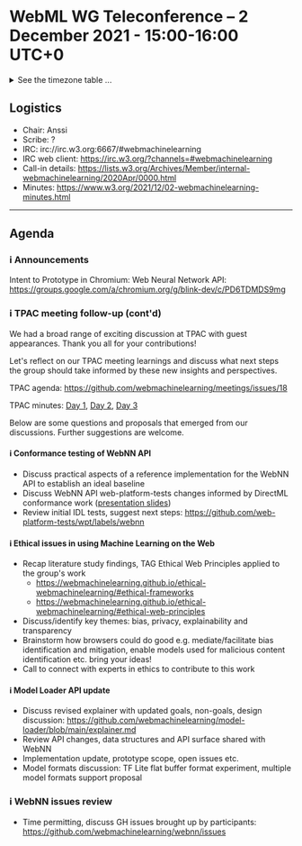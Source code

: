 # WebML WG Teleconference – 2 December 2021 - 15:00-16:00 UTC+0

<details><summary>See the timezone table ...</summary>
<table>
<tr><td> San Francisco (U.S.A. - California) <td> Thu, 2 December 2021 <td> 07:00 <td> UTC-8 hours
<tr><td> Boston (U.S.A. - Massachusetts) <td> Thu, 2 December 2021 <td> 10:00 <td> UTC-5 hours
<tr><td> London (United Kingdom - England) <td> Thu, 2 December 2021 <td> 15:00 <td> UTC+0 hours
<tr><td> Berlin (Germany) <td> Thu, 2 December 2021 <td> 16:00 <td> UTC+1 hours
<tr><td> Helsinki (Finland) <td> Thu, 2 December 2021 <td> 17:00 <td> UTC+2 hours
<tr><td> Shanghai (China) <td> Thu, 2 December 2021 <td> 23:00 <td> UTC+8 hours
<tr><td> Tokyo (Japan) <td> Fri, 3 December 2021 <td> 00:00 <td> UTC+9 hours
<tr><td> Corresponding UTC (GMT) <td> Thu, 2 December 2021 <td colspan=2> 15:00 UTC
</table>

Other locations: https://www.timeanddate.com/worldclock/fixedtime.html?iso=20211202T15
  </details>
  
## Logistics

* Chair: Anssi
* Scribe: ?
* IRC: irc://irc.w3.org:6667/#webmachinelearning
* IRC web client: https://irc.w3.org/?channels=#webmachinelearning
* Call-in details: https://lists.w3.org/Archives/Member/internal-webmachinelearning/2020Apr/0000.html
* Minutes: https://www.w3.org/2021/12/02-webmachinelearning-minutes.html
  
---

## Agenda

### ℹ️ Announcements
  
Intent to Prototype in Chromium: Web Neural Network API: https://groups.google.com/a/chromium.org/g/blink-dev/c/PD6TDMDS9mg

  
### ℹ️ TPAC meeting follow-up (cont'd)

We had a broad range of exciting discussion at TPAC with guest appearances. Thank you all for your contributions!

Let's reflect on our TPAC meeting learnings and discuss what next steps the group should take informed by these new insights and perspectives.

TPAC agenda: https://github.com/webmachinelearning/meetings/issues/18

TPAC minutes: [Day 1](https://www.w3.org/2021/10/26-webmachinelearning-minutes.html), [Day 2](https://www.w3.org/2021/10/27-webmachinelearning-minutes.html), [Day 3](https://www.w3.org/2021/10/28-webmachinelearning-minutes.html)

Below are some questions and proposals that emerged from our discussions. Further suggestions are welcome.

#### ℹ️ Conformance testing of WebNN API

   - Discuss practical aspects of a reference implementation for the WebNN API to establish an ideal baseline
   - Discuss WebNN API web-platform-tests changes informed by DirectML conformance work ([presentation slides](https://lists.w3.org/Archives/Public/www-archive/2021Oct/att-0017/Conformance_Testing_of_Machine_Learning_API.pdf))
   - Review initial IDL tests, suggest next steps: https://github.com/web-platform-tests/wpt/labels/webnn

#### ℹ️ Ethical issues in using Machine Learning on the Web

   - Recap literature study findings, TAG Ethical Web Principles applied to the group's work
      - https://webmachinelearning.github.io/ethical-webmachinelearning/#ethical-frameworks
      - https://webmachinelearning.github.io/ethical-webmachinelearning/#ethical-web-principles
   - Discuss/identify key themes: bias, privacy, explainability and transparency
   - Brainstorm how browsers could do good e.g. mediate/facilitate bias identification and mitigation, enable models used for malicious content identification etc. bring your ideas!
   - Call to connect with experts in ethics to contribute to this work

#### ℹ️ Model Loader API update

   - Discuss revised explainer with updated goals, non-goals, design discussion: https://github.com/webmachinelearning/model-loader/blob/main/explainer.md
   - Review API changes, data structures and API surface shared with WebNN
   - Implementation update, prototype scope, open issues etc.
   - Model formats discussion: TF Lite flat buffer format experiment, multiple model formats support proposal

### ℹ️ WebNN issues review

   - Time permitting, discuss GH issues brought up by participants: https://github.com/webmachinelearning/webnn/issues
